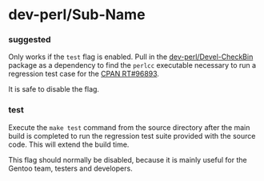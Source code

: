 # dev-perl/Sub-Name

### suggested
Only works if the `test` flag is enabled. Pull in the [dev-perl/Devel-CheckBin](../dev-perl/Devel-CheckBin.md) package as a dependency to find the `perlcc` executable necessary to run a regression test case for the [CPAN RT#96893](https://rt.cpan.org/Public/Bug/Display.html?id=96893).

It is safe to disable the flag.

### test
Execute the `make test` command from the source directory after the main build is completed to run the regression test suite provided with the source code. This will extend the build time.

This flag should normally be disabled, because it is mainly useful for the Gentoo team, testers and developers.
